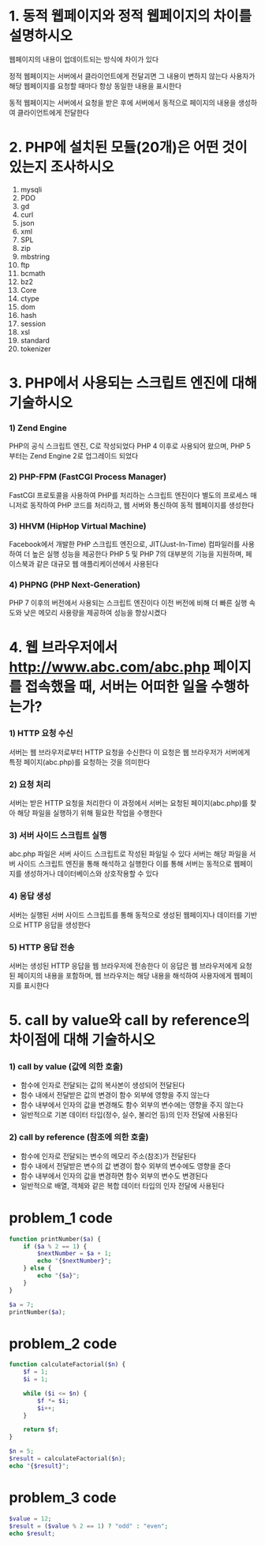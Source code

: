 # 1. 동적 웹페이지와 정적 웹페이지의 차이를 설명하시오

웹페이지의 내용이 업데이트되는 방식에 차이가 있다

정적 웹페이지는 서버에서 클라이언트에게 전달괴면 그 내용이 변하지 않는다
사용자가 해당 웹페이지를 요청할 때마다 항상 동일한 내용을 표시한다

동적 웹페이지는 서버에서 요청을 받은 후에 서버에서 동적으로 페이지의 내용을 생성하여 클라이언트에게 전달한다


# 2. PHP에 설치된 모듈(20개)은 어떤 것이 있는지 조사하시오

1) mysqli
2) PDO
3) gd
4) curl
5) json
6) xml
7) SPL
8) zip
9) mbstring
10) ftp
11) bcmath
12) bz2
13) Core
14) ctype
15) dom
16) hash
17) session
18) xsl
19) standard
20) tokenizer


# 3. PHP에서 사용되는 스크립트 엔진에 대해 기술하시오

### 1) Zend Engine
PHP의 공식 스크립트 엔진, C로 작성되었다
PHP 4 이후로 사용되어 왔으며, PHP 5 부터는 Zend Engine 2로 업그레이드 되었다

### 2) PHP-FPM (FastCGI Process Manager)
FastCGI 프로토콜을 사용하여 PHP를 처리하는 스크립트 엔진이다
별도의 프로세스 매니저로 동작하여 PHP 코드를 처리하고, 웹 서버와 통신하여 동적 웹페이지를 생성한다

### 3) HHVM (HipHop Virtual Machine)
Facebook에서 개발한 PHP 스크립트 엔진으로, JIT(Just-In-Time) 컴파일러를 사용하여 더 높은 실행 성능을 제공한다
PHP 5 및 PHP 7의 대부분의 기능을 지원하며, 페이스북과 같은 대규모 웹 애플리케이션에서 사용된다

### 4) PHPNG (PHP Next-Generation)
PHP 7 이후의 버전에서 사용되는 스크립트 엔진이다
이전 버전에 비해 더 빠른 실행 속도와 낮은 메모리 사용량을 제공하여 성능을 향상시켰다


# 4. 웹 브라우저에서 http://www.abc.com/abc.php 페이지를 접속했을 때, 서버는 어떠한 일을 수행하는가?

### 1) HTTP 요청 수신
서버는 웹 브라우저로부터 HTTP 요청을 수신한다
이 요청은 웹 브라우저가 서버에게 특정 페이지(abc.php)를 요청하는 것을 의미한다

### 2) 요청 처리
서버는 받은 HTTP 요청을 처리한다
이 과정에서 서버는 요청된 페이지(abc.php)를 찾아 해당 파일을 실행하기 위해 필요한 작업을 수행한다

### 3) 서버 사이드 스크립트 실행
abc.php 파일은 서버 사이드 스크립트로 작성된 파일일 수 있다
서버는 해당 파일을 서버 사이드 스크립트 엔진을 통해 해석하고 실행한다
이를 통해 서버는 동적으로 웹페이지를 생성하거나 데이터베이스와 상호작용할 수 있다

### 4) 응답 생성
서버는 실행된 서버 사이드 스크립트를 통해 동적으로 생성된 웹페이지나 데이터를 기반으로 HTTP 응답을 생성한다

### 5) HTTP 응답 전송
서버는 생성된 HTTP 응답을 웹 브라우저에 전송한다
이 응답은 웹 브라우저에게 요청된 페이지의 내용을 포함하며, 웹 브라우저는 해당 내용을 해석하여 사용자에게 웹페이지를 표시한다


# 5. call by value와 call by reference의 차이점에 대해 기술하시오

### 1) call by value (값에 의한 호출)
- 함수에 인자로 전달되는 값의 복사본이 생성되어 전달된다
- 함수 내에서 전달받은 값의 변경이 함수 외부에 영향을 주지 않는다
- 함수 내부에서 인자의 값을 변경해도 함수 외부의 변수에는 영향을 주지 않는다
- 일반적으로 기본 데이터 타입(정수, 실수, 불리언 등)의 인자 전달에 사용된다

### 2) call by reference (참조에 의한 호출)
- 함수에 인자로 전달되는 변수의 메모리 주소(참조)가 전달된다
- 함수 내에서 전달받은 변수의 값 변경이 함수 외부의 변수에도 영향을 준다
- 함수 내부에서 인자의 값을 변경하면 함수 외부의 변수도 변경된다
- 일반적으로 배열, 객체와 같은 복합 데이터 타입의 인자 전달에 사용된다


# problem_1 code

```php
function printNumber($a) {
    if ($a % 2 == 1) {
        $nextNumber = $a + 1;
        echo "{$nextNumber}";
    } else {
        echo "{$a}";
    }
}

$a = 7;
printNumber($a);
```


# problem_2 code

```php
function calculateFactorial($n) {
    $f = 1;
    $i = 1;

    while ($i <= $n) {
        $f *= $i;
        $i++;
    }

    return $f;
}

$n = 5;
$result = calculateFactorial($n);
echo "{$result}";
```


# problem_3 code

```php
$value = 12;
$result = ($value % 2 == 1) ? "odd" : "even";
echo $result;
```